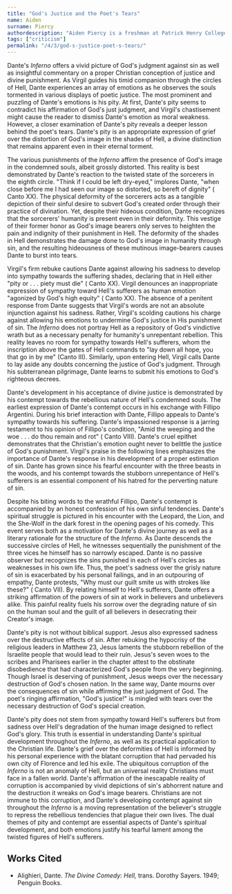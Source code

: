 ```yaml
---
title: "God's Justice and the Poet's Tears"
name: Aiden
surname: Piercy
authordescription: "Aiden Piercy is a freshman at Patrick Henry College."
tags: ["criticism"]
permalink: "/4/3/god-s-justice-poet-s-tears/"
---
```


Dante's *Inferno* offers a vivid picture of God's judgment against sin
as well as insightful commentary on a proper Christian conception of
justice and divine punishment. As Virgil guides his timid companion
through the circles of Hell, Dante experiences an array of emotions as
he observes the souls tormented in various displays of poetic justice.
The most prominent and puzzling of Dante's emotions is his pity. At
first, Dante's pity seems to contradict his affirmation of God's just
judgment, and Virgil's chastisement might cause the reader to dismiss
Dante's emotion as moral weakness. However, a closer examination of
Dante's pity reveals a deeper lesson behind the poet's tears. Dante's
pity is an appropriate expression of grief over the distortion of God's
image in the shades of Hell, a divine distinction that remains apparent
even in their eternal torment. 

The various punishments of the *Inferno* affirm the presence of God's
image in the condemned souls, albeit grossly distorted. This reality is
best demonstrated by Dante's reaction to the twisted state of the
sorcerers in the eighth circle. "Think if I could be left dry-eyed,"
implores Dante, "when close before me I had seen our image so distorted,
so bereft of dignity" ( Canto XX). The physical deformity of the
sorcerers acts as a tangible depiction of their sinful desire to subvert
God's created order through their practice of divination. Yet, despite
their hideous condition, Dante recognizes that the sorcerers' humanity
is present even in their deformity. This vestige of their former honor
as God's image bearers only serves to heighten the pain and indignity of
their punishment in Hell. The deformity of the shades in Hell
demonstrates the damage done to God's image in humanity through sin, and
the resulting hideousness of these mutinous image-bearers causes Dante
to burst into tears.  

Virgil's firm rebuke cautions Dante against allowing his sadness to
develop into sympathy towards the suffering shades, declaring that in
Hell either "pity or . . . piety must die" ( Canto XX). Virgil denounces
an inappropriate expression of sympathy toward Hell's sufferers as human
emotion "agonized by God's high equity" ( Canto XX). The absence of a
penitent response from Dante suggests that Virgil's words are not an
absolute injunction against his sadness. Rather, Virgil's scolding
cautions his charge against allowing his emotions to undermine God's
justice in His punishment of sin. The *Inferno* does not portray Hell as
a repository of God's vindictive wrath but as a necessary penalty for
humanity's unrepentant rebellion. This reality leaves no room for
sympathy towards Hell's sufferers, whom the inscription above the gates
of Hell commands to "lay down all hope, you that go in by me" (Canto
III). Similarly, upon entering Hell, Virgil calls Dante to lay aside any
doubts concerning the justice of God's judgment. Through his
subterranean pilgrimage, Dante learns to submit his emotions to God's
righteous decrees.  

Dante's development in his acceptance of divine justice is demonstrated
by his contempt towards the rebellious nature of Hell's condemned souls.
The earliest expression of Dante's contempt occurs in his exchange with
Fillipo Argentini. During his brief interaction with Dante, Fillipo
appeals to Dante's sympathy towards his suffering. Dante's impassioned
response is a jarring testament to his opinion of Fillipo's condition,
"Amid the weeping and the woe . . . do thou remain and rot" ( Canto
VIII). Dante's cruel epithet demonstrates that the Christian's emotion
ought never to belittle the justice of God's punishment. Virgil's praise
in the following lines emphasizes the importance of Dante's response in
his development of a proper estimation of sin. Dante has grown since his
fearful encounter with the three beasts in the woods, and his contempt
towards the stubborn unrepentance of Hell's sufferers is an essential
component of his hatred for the perverting nature of sin. 

Despite his biting words to the wrathful Fillipo, Dante's contempt is
accompanied by an honest confession of his own sinful tendencies.
Dante's spiritual struggle is pictured in his encounter with the
Leopard, the Lion, and the She-Wolf in the dark forest in the opening
pages of his comedy. This event serves both as a motivation for Dante's
divine journey as well as a literary rationale for the structure of the
*Inferno.* As Dante descends the successive circles of Hell, he
witnesses sequentially the punishment of the three vices he himself has
so narrowly escaped. Dante is no passive observer but recognizes the
sins punished in each of Hell's circles as weaknesses in his own life.
Thus, the poet's sadness over the grisly nature of sin is exacerbated by
his personal failings, and in an outpouring of empathy, Dante protests,
"Why must our guilt smite us with strokes like these?" ( Canto VII). By
relating himself to Hell's sufferers, Dante offers a striking
affirmation of the powers of sin at work in believers and unbelievers
alike. This painful reality fuels his sorrow over the degrading nature
of sin on the human soul and the guilt of all believers in desecrating
their Creator's image. 

Dante's pity is not without biblical support. Jesus also expressed
sadness over the destructive effects of sin. After rebuking the
hypocrisy of the religious leaders in Matthew 23, Jesus laments the
stubborn rebellion of the Israelite people that would lead to their
ruin. Jesus's seven woes to the scribes and Pharisees earlier in the
chapter attest to the obstinate disobedience that had characterized
God's people from the very beginning. Though Israel is deserving of
punishment, Jesus weeps over the necessary destruction of God's chosen
nation. In the same way, Dante mourns over the consequences of sin while
affirming the just judgment of God. The poet's ringing affirmation,
"God's justice!" is mingled with tears over the necessary destruction of
God's special creation. 

Dante's pity does not stem from sympathy toward Hell's sufferers but
from sadness over Hell's degradation of the human image designed to
reflect God's glory. This truth is essential in understanding Dante's
spiritual development throughout the *Inferno*, as well as its practical
application to the Christian life. Dante's grief over the deformities of
Hell is informed by his personal experience with the blatant corruption
that had pervaded his own city of Florence and led his exile. The
ubiquitous corruption of the *Inferno* is not an anomaly of Hell, but an
universal reality Christians must face in a fallen world. Dante's
affirmation of the inescapable reality of corruption is accompanied by
vivid depictions of sin's abhorrent nature and the destruction it wreaks
on God's image bearers. Christians are not immune to this corruption,
and Dante's developing contempt against sin throughout the *Inferno* is
a moving representation of the believer's struggle to repress the
rebellious tendencies that plague their own lives. The dual themes of
pity and contempt are essential aspects of Dante's spiritual
development, and both emotions justify his tearful lament among the
twisted figures of Hell's sufferers.    

## Works Cited 

- Alighieri, Dante. *The Divine Comedy: Hell,* trans. Dorothy Sayers.
1949; Penguin Books. 